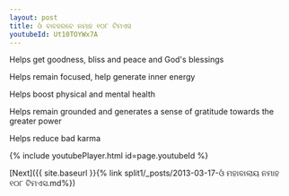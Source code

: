 ```yaml
---
layout: post
title: ଓଁ ବାବହରବେ ନମାହ ୧୦୮ ଟିମଏସ
youtubeId: Ut10TOYWx7A
---
```

 
 
Helps get goodness, bliss and peace and God's blessings
 
Helps remain focused, help generate inner energy 
 
Helps boost physical and mental health 
 
Helps remain grounded and generates a sense of gratitude towards the greater power 
 
Helps reduce bad karma
 
 
 
 


{% include youtubePlayer.html id=page.youtubeId %}
 
[Next]({{ site.baseurl }}{% link  split1/_posts/2013-03-17-ଓଁ ମହାବାଲାୟ ନମାହ ୧୦୮ ଟିମଏସ.md%})
 
